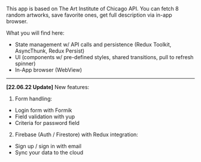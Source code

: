 This app is based on The Art Institute of Chicago API. You can fetch 8 random artworks, save favorite ones, get full description via in-app browser.

What you will find here:
- State management w/ API calls and persistence (Redux Toolkit, AsyncThunk, Redux Persist)
- UI (components w/ pre-defined styles, shared transitions, pull to refresh spinner)
- In-App browser (WebView)

---

**[22.06.22 Update]**
New features:
1. Form handling:
  - Login form with Formik
  - Field validation with yup
  - Criteria for password field
2. Firebase (Auth / Firestore) with Redux integration:
  - Sign up / sign in with email
  - Sync your data to the cloud
